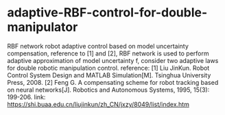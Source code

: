 # adaptive-RBF-control-for-double-manipulator
RBF network robot adaptive control based on model uncertainty compensation, reference to [1] and [2], RBF network is used to perform adaptive approximation of model uncertainty f, consider two adaptive laws for double robotic manipulation control.
reference: 
[1] Liu JinKun. Robot Control System Design and MATLAB Simulation[M]. Tsinghua University Press, 2008.
[2] Feng G. A compensating scheme for robot tracking based on neural networks[J]. Robotics and Autonomous Systems, 1995, 15(3): 199-206.
link: https://shi.buaa.edu.cn/liujinkun/zh_CN/jxzy/8049/list/index.htm
